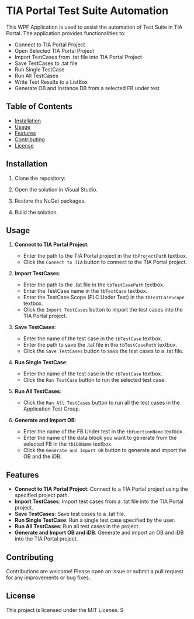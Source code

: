 # TIA Portal Test Suite Automation

This WPF Application is used to assist the automation of Test Suite in TIA Portal. The application provides functionalities to:

- Connect to TIA Portal Project
- Open Selected TIA Portal Project
- Import TestCases from .tat file into TIA Portal Project
- Save TestCases to .tat file
- Run Single TestCase
- Run All TestCases
- Write Test Results to a ListBox
- Generate OB and Instance DB from a selected FB under test

## Table of Contents

- [Installation](#installation)
- [Usage](#usage)
- [Features](#features)
- [Contributing](#contributing)
- [License](#license)

## Installation

1. Clone the repository:

2. Open the solution in Visual Studio.

3. Restore the NuGet packages.

4. Build the solution.

## Usage

1. **Connect to TIA Portal Project**:
    - Enter the path to the TIA Portal project in the `tbProjectPath` textbox.
    - Click the `Connect to TIA` button to connect to the TIA Portal project.

2. **Import TestCases**:
    - Enter the path to the .tat file in the `tbTestCasePath` textbox.
    - Enter the TestCase name in the `tbTestCase` textbox.
    - Enter the TestCase Scope (PLC Under Test) in the `tbTestCaseScope` textbox.
    - Click the `Import TestCases` button to import the test cases into the TIA Portal project.

3. **Save TestCases**:
    - Enter the name of the test case in the `tbTestCase` textbox.
    - Enter the path to save the .tat file in the `tbTestCasePath` textbox.
    - Click the `Save TestCases` button to save the test cases to a .tat file.

5. **Run Single TestCase**:
    - Enter the name of the test case in the `tbTestCase` textbox.
    - Click the `Run TestCase` button to run the selected test case.

6. **Run All TestCases**:
    - Click the `Run All TestCases` button to run all the test cases in the Application Test Group.

7. **Generate and Import OB**:
    - Enter the name of the FB Under test in the `tbFunctionName` textbox.
    - Enter the name of the data block you want to generate from the selected FB in the `tbIDBName` textbox.
    - Click the `Generate and Import OB` button to generate and import the OB and the iDB.

## Features

- **Connect to TIA Portal Project**: Connect to a TIA Portal project using the specified project path.
- **Import TestCases**: Import test cases from a .tat file into the TIA Portal project.
- **Save TestCases**: Save test cases to a .tat file.
- **Run Single TestCase**: Run a single test case specified by the user.
- **Run All TestCases**: Run all test cases in the project.
- **Generate and Import OB and iDB**: Generate and import an OB and iDB into the TIA Portal project.

## Contributing

Contributions are welcome! Please open an issue or submit a pull request for any improvements or bug fixes.

## License

This project is licensed under the MIT License. S
